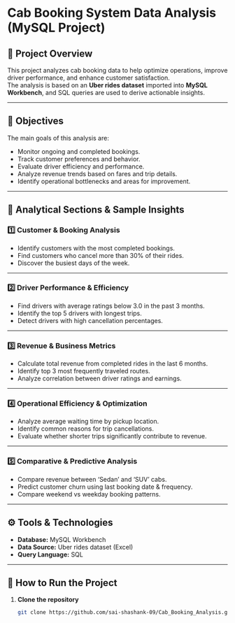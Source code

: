 # Cab Booking System Data Analysis (MySQL Project)

## 📌 Project Overview
This project analyzes cab booking data to help optimize operations, improve driver performance, and enhance customer satisfaction.  
The analysis is based on an **Uber rides dataset** imported into **MySQL Workbench**, and SQL queries are used to derive actionable insights.

---

## 🎯 Objectives
The main goals of this analysis are:
- Monitor ongoing and completed bookings.
- Track customer preferences and behavior.
- Evaluate driver efficiency and performance.
- Analyze revenue trends based on fares and trip details.
- Identify operational bottlenecks and areas for improvement.

---

## 🧠 Analytical Sections & Sample Insights

### **1️⃣ Customer & Booking Analysis**
- Identify customers with the most completed bookings.
- Find customers who cancel more than 30% of their rides.
- Discover the busiest days of the week.

---

### **2️⃣ Driver Performance & Efficiency**
- Find drivers with average ratings below 3.0 in the past 3 months.
- Identify the top 5 drivers with longest trips.
- Detect drivers with high cancellation percentages.

---

### **3️⃣ Revenue & Business Metrics**
- Calculate total revenue from completed rides in the last 6 months.
- Identify top 3 most frequently traveled routes.
- Analyze correlation between driver ratings and earnings.

---

### **4️⃣ Operational Efficiency & Optimization**
- Analyze average waiting time by pickup location.
- Identify common reasons for trip cancellations.
- Evaluate whether shorter trips significantly contribute to revenue.

---

### **5️⃣ Comparative & Predictive Analysis**
- Compare revenue between ‘Sedan’ and ‘SUV’ cabs.
- Predict customer churn using last booking date & frequency.
- Compare weekend vs weekday booking patterns.

---

## ⚙️ Tools & Technologies
- **Database:** MySQL Workbench  
- **Data Source:** Uber rides dataset (Excel)
- **Query Language:** SQL 

---

## 🧾 How to Run the Project

1. **Clone the repository**
   ```bash
   git clone https://github.com/sai-shashank-09/Cab_Booking_Analysis.git
